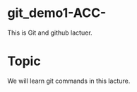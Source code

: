 # git_demo1-ACC-

This is Git and github lactuer.

# Topic

We will learn git commands in this lacture.
